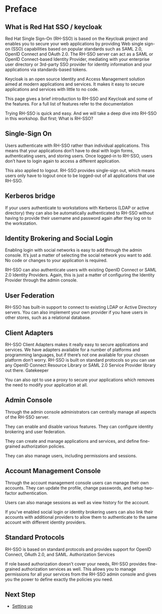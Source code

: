 # Preface

## What is Red Hat SSO / keycloak

Red Hat Single Sign-On (RH-SSO) is based on the Keycloak project and enables you to secure your web applications by providing Web single sign-on (SSO) capabilities based on popular standards such as SAML 2.0, OpenID Connect and OAuth 2.0. The RH-SSO server can act as a SAML or OpenID Connect-based Identity Provider, mediating with your enterprise user directory or 3rd-party SSO provider for identity information and your applications via standards-based tokens.

Keycloak is an open source Identity and Access Management solution aimed at modern applications and services. It makes it easy to secure applications and services with little to no code.

This page gives a brief introduction to RH-SSO and Keycloak and some of the features. For a full list of features refer to the documentation

Trying RH-SSO is quick and easy. And we will take a deep dive into RH-SSO in this workshop. But first; What is RH-SSO?

## Single-Sign On

Users authenticate with RH-SSO rather than individual applications. This means that your applications don’t have to deal with login forms, authenticating users, and storing users. Once logged-in to RH-SSO, users don’t have to login again to access a different application.

This also applied to logout. RH-SSO provides single-sign out, which means users only have to logout once to be logged-out of all applications that use RH-SSO.

## Kerberos bridge

If your users authenticate to workstations with Kerberos (LDAP or active directory) they can also be automatically authenticated to RH-SSO without having to provide their username and password again after they log on to the workstation.

## Identity Brokering and Social Login

Enabling login with social networks is easy to add through the admin console. It’s just a matter of selecting the social network you want to add. No code or changes to your application is required.

RH-SSO can also authenticate users with existing OpenID Connect or SAML 2.0 Identity Providers. Again, this is just a matter of configuring the Identity Provider through the admin console.

## User Federation
RH-SSO has built-in support to connect to existing LDAP or Active Directory servers. You can also implement your own provider if you have users in other stores, such as a relational database.

## Client Adapters

RH-SSO Client Adapters makes it really easy to secure applications and services. We have adapters available for a number of platforms and programming languages, but if there’s not one available for your chosen platform don’t worry. RH-SSO is built on standard protocols so you can use any OpenID Connect Resource Library or SAML 2.0 Service Provider library out there. Gatekeeper

You can also opt to use a proxy to secure your applications which removes the need to modify your application at all.

## Admin Console

Through the admin console administrators can centrally manage all aspects of the RH-SSO server.

They can enable and disable various features. They can configure identity brokering and user federation.

They can create and manage applications and services, and define fine-grained authorization policies.

They can also manage users, including permissions and sessions.

## Account Management Console
Through the account management console users can manage their own accounts. They can update the profile, change passwords, and setup two-factor authentication.

Users can also manage sessions as well as view history for the account.

If you’ve enabled social login or identity brokering users can also link their accounts with additional providers to allow them to authenticate to the same account with different identity providers.

## Standard Protocols
RH-SSO is based on standard protocols and provides support for OpenID Connect, OAuth 2.0, and SAML. Authorization Services

If role based authorization doesn’t cover your needs, RH-SSO provides fine-grained authorization services as well. This allows you to manage permissions for all your services from the RH-SSO admin console and gives you the power to define exactly the policies you need.

## Next Step
- [Setting up](2-settingup.md)
